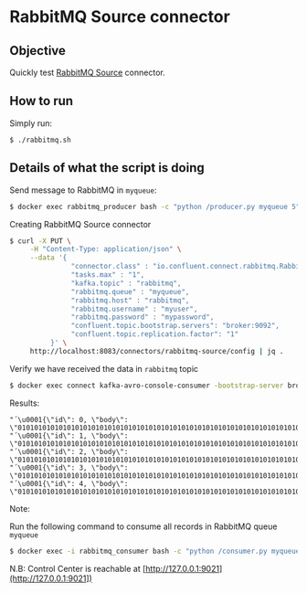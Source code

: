 # RabbitMQ Source connector



## Objective

Quickly test [RabbitMQ Source](https://docs.confluent.io/current/connect/kafka-connect-rabbitmq/index.html#quick-start) connector.


## How to run

Simply run:

```
$ ./rabbitmq.sh
```

## Details of what the script is doing

Send message to RabbitMQ in `myqueue`:

```bash
$ docker exec rabbitmq_producer bash -c "python /producer.py myqueue 5"
```

Creating RabbitMQ Source connector

```bash
$ curl -X PUT \
     -H "Content-Type: application/json" \
     --data '{
               "connector.class" : "io.confluent.connect.rabbitmq.RabbitMQSourceConnector",
               "tasks.max" : "1",
               "kafka.topic" : "rabbitmq",
               "rabbitmq.queue" : "myqueue",
               "rabbitmq.host" : "rabbitmq",
               "rabbitmq.username" : "myuser",
               "rabbitmq.password" : "mypassword",
               "confluent.topic.bootstrap.servers": "broker:9092",
               "confluent.topic.replication.factor": "1"
          }' \
     http://localhost:8083/connectors/rabbitmq-source/config | jq .
```


Verify we have received the data in `rabbitmq` topic

```bash
$ docker exec connect kafka-avro-console-consumer -bootstrap-server broker:9092 --property schema.registry.url=http://schema-registry:8081 --topic rabbitmq --from-beginning --max-messages 5
```

Results:

```
"´\u0001{\"id\": 0, \"body\": \"010101010101010101010101010101010101010101010101010101010101010101010\"}"
"´\u0001{\"id\": 1, \"body\": \"010101010101010101010101010101010101010101010101010101010101010101010\"}"
"´\u0001{\"id\": 2, \"body\": \"010101010101010101010101010101010101010101010101010101010101010101010\"}"
"´\u0001{\"id\": 3, \"body\": \"010101010101010101010101010101010101010101010101010101010101010101010\"}"
"´\u0001{\"id\": 4, \"body\": \"010101010101010101010101010101010101010101010101010101010101010101010\"}"
```

Note:

Run the following command to consume all records in RabbitMQ queue `myqueue`

```bash
$ docker exec -i rabbitmq_consumer bash -c "python /consumer.py myqueue"
```

N.B: Control Center is reachable at [http://127.0.0.1:9021](http://127.0.0.1:9021])
